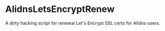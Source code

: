 # AlidnsLetsEncryptRenew
A dirty hacking script for renewal Let's Encrypt SSL certs for Alidns users.
